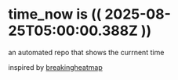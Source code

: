 # time_now is (( 2025-08-25T05:00:00.388Z ))

an automated repo that shows the currnent time

inspired by [breakingheatmap](https://github.com/breakingheatmap/breakingheatmap)